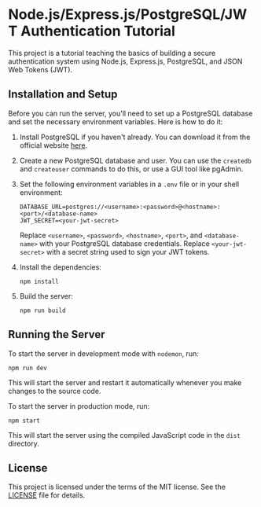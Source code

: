 # Node.js/Express.js/PostgreSQL/JWT Authentication Tutorial

This project is a tutorial teaching the basics of building a secure authentication system using Node.js, Express.js, PostgreSQL, and JSON Web Tokens (JWT).

## Installation and Setup

Before you can run the server, you'll need to set up a PostgreSQL database and set the necessary environment variables. Here is how to do it:

1. Install PostgreSQL if you haven't already. You can download it from the official website [here](https://www.postgresql.org/download/).

2. Create a new PostgreSQL database and user. You can use the `createdb` and `createuser` commands to do this, or use a GUI tool like pgAdmin.

3. Set the following environment variables in a `.env` file or in your shell environment:

   ```
   DATABASE_URL=postgres://<username>:<password>@<hostname>:<port>/<database-name>
   JWT_SECRET=<your-jwt-secret>
   ```

   Replace `<username>`, `<password>`, `<hostname>`, `<port>`, and `<database-name>` with your PostgreSQL database credentials. Replace `<your-jwt-secret>` with a secret string used to sign your JWT tokens.

4. Install the dependencies:

   ```
   npm install
   ```

5. Build the server:
   ```
   npm run build
   ```

## Running the Server

To start the server in development mode with `nodemon`, run:

```
npm run dev
```

This will start the server and restart it automatically whenever you make changes to the source code.

To start the server in production mode, run:

```
npm start
```

This will start the server using the compiled JavaScript code in the `dist` directory.

## License

This project is licensed under the terms of the MIT license. See the [LICENSE](LICENSE) file for details.
